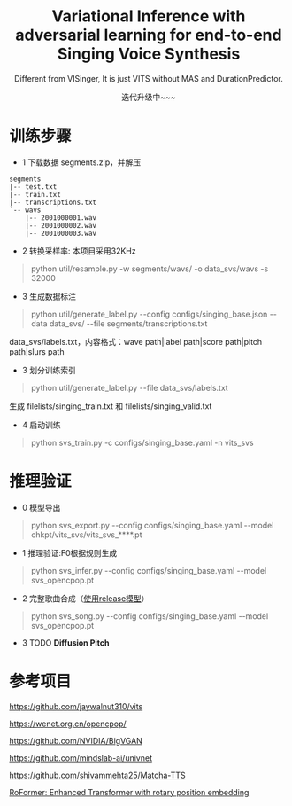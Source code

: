 <div align="center">
<h1> Variational Inference with adversarial learning for end-to-end Singing Voice Synthesis </h1>

Different from VISinger, It is just VITS without MAS and DurationPredictor. 

迭代升级中~~~

</div>

# 训练步骤

- 1 下载数据 segments.zip，并解压

```
segments
|-- test.txt
|-- train.txt
|-- transcriptions.txt
`-- wavs
    |-- 2001000001.wav
    |-- 2001000002.wav
    |-- 2001000003.wav
```

- 2 转换采样率: 本项目采用32KHz

> python util/resample.py -w segments/wavs/ -o data_svs/wavs -s 32000 

- 3 生成数据标注

> python util/generate_label.py --config configs/singing_base.json --data data_svs/ --file segments/transcriptions.txt

data_svs/labels.txt，内容格式：wave path|label path|score path|pitch path|slurs path

- 3 划分训练索引

> python util/generate_label.py --file data_svs/labels.txt

生成 filelists/singing_train.txt 和 filelists/singing_valid.txt

- 4 启动训练

> python svs_train.py -c configs/singing_base.yaml -n vits_svs

# 推理验证

- 0 模型导出

> python svs_export.py --config configs/singing_base.yaml --model chkpt/vits_svs/vits_svs_****.pt

- 1 推理验证:F0根据规则生成

> python svs_infer.py --config configs/singing_base.yaml --model svs_opencpop.pt 

- 2 完整歌曲合成（[使用release模型](https://github.com/PlayVoice/VI-SVS/releases/tag/0.0.2)）

> python svs_song.py --config configs/singing_base.yaml --model svs_opencpop.pt

- 3 TODO **Diffusion Pitch**

# 参考项目
https://github.com/jaywalnut310/vits

https://wenet.org.cn/opencpop/

https://github.com/NVIDIA/BigVGAN

https://github.com/mindslab-ai/univnet

https://github.com/shivammehta25/Matcha-TTS

[RoFormer: Enhanced Transformer with rotary position embedding](https://arxiv.org/abs/2104.09864)

